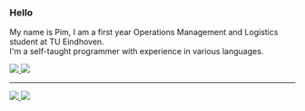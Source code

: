 ### Hello

My name is Pim, I am a first year Operations Management and Logistics student at TU Eindhoven.  
I'm a self-taught programmer with experience in various languages.

<a href="https://github.com/mandjevant">
  <img src="https://komarev.com/ghpvc/?username=mandjevant&style=flat-square" />
</a>
<a href="https://github.com/mandjevant">
  <img src="https://img.shields.io/github/followers/mandjevant?style=social" />
</a>
  
---  
  
<a href="https://github.com/mandjevant">
  <img src="https://github-readme-stats.vercel.app/api?username=mandjevant&show_icons=true&hide_border=true&theme=onedark" />
</a>

<a href="https://github.com/mandjevant">
  <img src="https://github-readme-stats.vercel.app/api/top-langs/?username=mandjevant&layout=compact&theme=onedark" />
</a>
